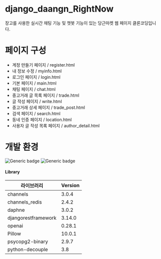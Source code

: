 # django_daangn_RightNow


장고를 사용한 실시간 채팅 기능 및 챗봇 기능이 있는 당근마켓 웹 페이지 클론코딩입니다.


# 페이지 구성

+ 계정 만들기 페이지 / register.html
+ 내 정보 수정 / myinfo.html
+ 로그인 페이지 / login.html
+ 기본 페이지 / main.html
+ 채팅 페이지 / chat.html
+ 중고거래 글 목록 페이지 / trade.html
+ 글 작성 페이지 / write.html
+ 중고거래 상세 페이지 / trade_post.html
+ 검색 페이지 / search.html
+ 동네 인증 페이지 / location.html
+ 사용자 글 작성 목록 페이지 / author_detail.html


# 개발 환경

![Generic badge](https://img.shields.io/badge/Python-3.11.4-green.svg)
![Generic badge](https://img.shields.io/badge/Django-4.2.5-blue.svg)

#### Library
|라이브러리|Version|
| ------ | ----------- |
| channels | 3.0.4 |
| channels_redis | 2.4.2 |
| daphne | 3.0.2 |
| djangorestframework | 3.14.0 |
| openai | 0.28.1 |
| Pillow | 10.0.1 |
| psycopg2-binary | 2.9.7 |
| python-decouple | 3.8 |

